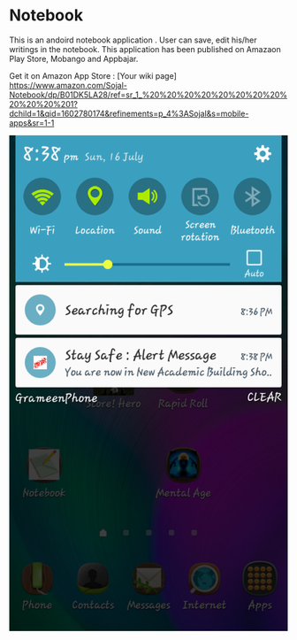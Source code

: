 # Notebook
This is an andoird notebook application . 
User can save, edit his/her writings in the notebook. 
This application has been published on Amazaon Play Store, Mobango and Appbajar.

Get it on Amazon App Store : [Your wiki page] https://www.amazon.com/Sojal-Notebook/dp/B01DK5LA28/ref=sr_1_%20%20%20%20%20%20%20%20%20%20%20%201?dchild=1&qid=1602780174&refinements=p_4%3ASojal&s=mobile-apps&sr=1-1

![Notification if User in A Crime Area](https://github.com/aminul7506/StaySafe/blob/master/ScreenShot/Notification%20if%20user%20in%20a%20crine%20area%2014.png?raw=true "Notification if User in A Crime Area")

